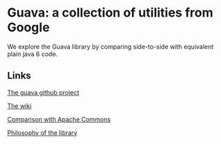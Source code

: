 # Guava: a collection of utilities from Google

We explore the Guava library by comparing side-to-side with equivalent plain java 6 code.

## Links

[The guava github project](https://github.com/google/guava)

[The wiki](https://github.com/google/guava/wiki)

[Comparison with Apache Commons](https://github.com/google/guava/wiki/ApacheCommonCollectionsEquivalents)

[Philosophy of the library](https://github.com/google/guava/wiki/PhilosophyExplained)
